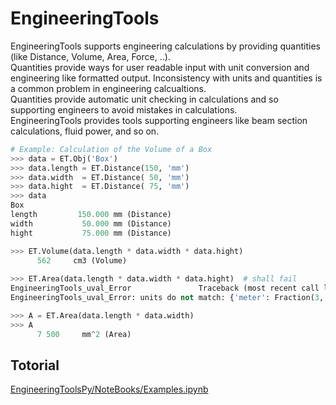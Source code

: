 # EngineeringTools

EngineeringTools supports engineering calculations by providing quantities (like Distance, Volume, Area, Force, ..).  
Quantities provide ways for user readable input with unit conversion and engineering like formatted output. Inconsistency with units and quantities is a common problem in engineering calcualtions.  
Quantities provide automatic unit checking in calculations and so supporting engineers to avoid mistakes in calculations.   
EngineeringTools provides tools supporting engineers like beam section calculations, fluid power, and so on. 


```python
# Example: Calculation of the Volume of a Box
>>> data = ET.Obj('Box')
>>> data.length = ET.Distance(150, 'mm')
>>> data.width  = ET.Distance( 50, 'mm')
>>> data.hight  = ET.Distance( 75, 'mm')
>>> data
Box
length	       150.000 mm (Distance)
width	        50.000 mm (Distance)
hight	        75.000 mm (Distance)

>>> ET.Volume(data.length * data.width * data.hight)
      562     cm3 (Volume)
      
>>> ET.Area(data.length * data.width * data.hight)  # shall fail
EngineeringTools_uval_Error               Traceback (most recent call last)
EngineeringTools_uval_Error: units do not match: {'meter': Fraction(3, 1)} != {'meter': 2}

>>> A = ET.Area(data.length * data.width)
>>> A
      7 500     mm^2 (Area)

```


## Totorial

[EngineeringToolsPy/NoteBooks/Examples.ipynb](EngineeringToolsPy/NoteBooks/Examples.ipynb)

